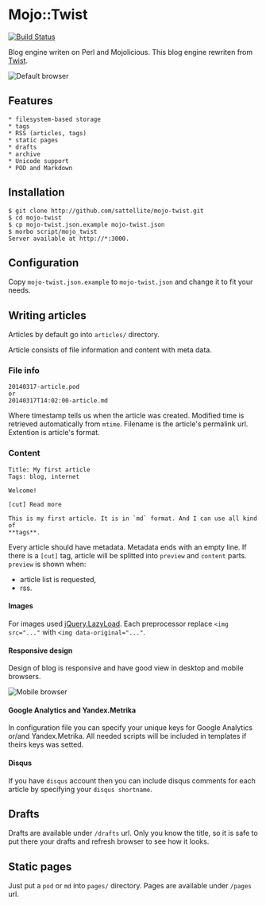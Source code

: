 # Mojo::Twist

[![Build Status](https://travis-ci.org/sattellite/mojo-twist.svg?branch=master)](https://travis-ci.org/sattellite/mojo-twist)

Blog engine writen on Perl and Mojolicious.
This blog engine rewriten from [Twist](https://github.com/vti/twist).

![Default browser](http://sattellite.me/screenshot1.png)

## Features

    * filesystem-based storage
    * tags
    * RSS (articles, tags)
    * static pages
    * drafts
    * archive
    * Unicode support
    * POD and Markdown

## Installation

    $ git clone http://github.com/sattellite/mojo-twist.git
    $ cd mojo-twist
    $ cp mojo-twist.json.example mojo-twist.json
    $ morbo script/mojo_twist
    Server available at http://*:3000.

## Configuration

Copy `mojo-twist.json.example` to `mojo-twist.json` and change it to fit your needs.

## Writing articles

Articles by default go into `articles/` directory.

Article consists of file information and content with meta data.

### File info

    20140317-article.pod
    or
    20140317T14:02:00-article.md

Where timestamp tells us when the article was created. Modified time is retrieved automatically from `mtime`. Filename is the article's permalink url.
Extention is article's format.

### Content

    Title: My first article
    Tags: blog, internet

    Welcome!

    [cut] Read more

    This is my first article. It is in `md` format. And I can use all kind of
    **tags**.

Every article should have metadata. Metadata ends with an empty line. If there is a `[cut]` tag, article will be splitted into `preview` and `content`
parts. `preview` is shown when:
- article list is requested,
- rss.

#### Images

For images used [jQuery.LazyLoad](https://github.com/tuupola/jquery_lazyload/). Each preprocessor replace `<img src="..."` with `<img data-original="..."`.

#### Responsive design

Design of blog is responsive and have good view in desktop and mobile browsers.

![Mobile browser](http://sattellite.me/screenshot2.png)

#### Google Analytics and Yandex.Metrika

In configuration file you can specify your unique keys for Google Analytics or/and Yandex.Metrika.
All needed scripts will be included in templates if theirs keys was setted.

#### Disqus

If you have `disqus` account then you can include disqus comments for each article by specifying your `disqus shortname`.

## Drafts

Drafts are available under `/drafts` url. Only you know the title, so it is
safe to put there your drafts and refresh browser to see how it looks.

## Static pages

Just put a `pod` or `md` into `pages/` directory. Pages are available under `/pages` url.

